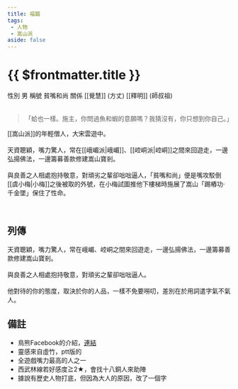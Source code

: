 ```yaml
---
title: 福韞
tags:
 - 人物
 - 嵩山派
aside: false
---
```


# {{ $frontmatter.title }}

<ChTabs position="bottom">
    <ChTab title="初識">
		<ChMeet 
			src='/images/characters/special206/normal.png' 
            nameTitle=''
			nameMain='福韞'
			desc='嵩山派的年輕弟子，雲遊大宋，弘揚佛法，籌措善款以期修繕敗破的嵩山寺。'
			:animation=true
		/>
    </ChTab>
</ChTabs>

<InfoList>
    <Info title='角色資料' :open=true>
        <table>
            <ChTr>
				<ChTd isTitle=true>
					性別
				</ChTd>
				<ChTd>
					男
				</ChTd>
			</ChTr>
			<ChTr>
				<ChTd isTitle=true>
					稱號
				</ChTd>
				<ChTd>
					貧嘴和尚
				</ChTd>
			</ChTr>
			<ChTr>
				<ChTd isTitle=true position='center'>
					關係
				</ChTd>
			</ChTr>
			<ChTr>
				<ChTd position='center'>
					[[覺慧]] (方丈)
				</ChTd>
			</ChTr>
			<ChTr>
				<ChTd position='center'>
					[[釋明]] (師叔祖)
				</ChTd>
			</ChTr>
        </table>
    </Info>
</InfoList>

> 「蛤也一樣。施主，你問過魚和蝦的意願嗎？我猜沒有，你只想到你自己。」

[[嵩山派]]的年輕僧人，大宋雲遊中。
<br><br>
天資聰穎，嘴力驚人，常在[[峨嵋派|峨嵋]]、[[崆峒派|崆峒]]之間來回遊走，一邊弘揚佛法，一邊籌募善款修建嵩山寶剎。
<br><br>
與良善之人相處抱持敬意，對頑劣之輩卻咄咄逼人，「貧嘴和尚」便是嘴攻駁倒[[虞小梅|小梅]]之後被取的外號，在小梅試圖推他下樓梯時施展了嵩山「踢樁功·千金墜」保住了性命。

<br clear="all">

## 列傳

<Tabs>
  <Tab title="列傳一">
	天資聰穎，嘴力驚人，常在峨嵋、崆峒之間來回遊走，一邊弘揚佛法，一邊籌募善款修建嵩山寶剎。<br><br>
	與良善之人相處抱持敬意，對頑劣之輩卻咄咄逼人。<br><br>
	他對待的你的態度，取決於你的人品，一樣不免要嘮叨，差別在於用詞遣字氣不氣人。
  </Tab>
</Tabs>

## 備註

- 鳥熊Facebook的介紹，[連結](https://www.facebook.com/photo/?fbid=424312240122157&set=pcb.424312443455470)
- 靈感來自虛竹，ptt版的
- 全遊戲嘴力最高的人之一
- 西武林線若好感度≧2★，會找十八銅人來助陣
- 據說有歷史人物打底，但因為大人的原因，改了一個字